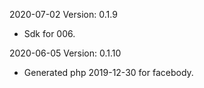 2020-07-02 Version: 0.1.9
- Sdk for 006.

2020-06-05 Version: 0.1.10
- Generated php 2019-12-30 for facebody.

